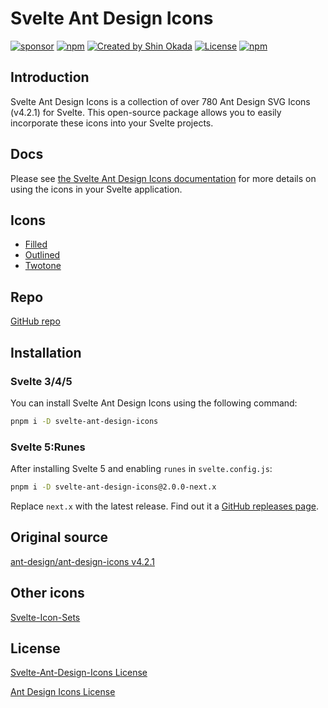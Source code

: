 # Svelte Ant Design Icons

<div class="flex gap-2 my-8">
<a href="https://github.com/sponsors/shinokada" target="_blank"><img src="https://img.shields.io/static/v1?label=Sponsor&message=%E2%9D%A4&logo=GitHub&color=%23fe8e86" alt="sponsor"></a>
<a href="https://www.npmjs.com/package/svelte-ant-design-icons" rel="nofollow" target="_blank"><img src="https://img.shields.io/npm/v/svelte-ant-design-icons" alt="npm"></a>
<a href="https://twitter.com/shinokada" rel="nofollow" target="_blank"><img src="https://img.shields.io/badge/created%20by-@shinokada-4BBAAB.svg" alt="Created by Shin Okada"></a>
<a href="https://opensource.org/licenses/MIT" rel="nofollow" target="_blank"><img src="https://img.shields.io/github/license/shinokada/svelte-ant-design-icons" alt="License"></a>
<a href="https://www.npmjs.com/package/svelte-ant-design-icons" rel="nofollow" target="_blank"><img src="https://img.shields.io/npm/dw/svelte-ant-design-icons.svg" alt="npm"></a>
</div>

## Introduction

Svelte Ant Design Icons is a collection of over 780 Ant Design SVG Icons (v4.2.1) for Svelte. This open-source package allows you to easily incorporate these icons into your Svelte projects.

## Docs

Please see [the Svelte Ant Design Icons documentation](https://svelte-ant-design-icons.codewithshin.com/) for more details on using the icons in your Svelte application.

## Icons

- [Filled](https://svelte-ant-design-icons.codewithshin.com/filled-icons)
- [Outlined](https://svelte-ant-design-icons.codewithshin.com/outlined-icons)
- [Twotone](https://svelte-ant-design-icons.codewithshin.com/twotone-icons)

## Repo

[GitHub repo](https://github.com/shinokada/svelte-ant-design-icons)

## Installation

### Svelte 3/4/5

You can install Svelte Ant Design Icons using the following command:

```sh
pnpm i -D svelte-ant-design-icons
```

### Svelte 5:Runes

After installing Svelte 5 and enabling `runes` in `svelte.config.js`:

```bash
pnpm i -D svelte-ant-design-icons@2.0.0-next.x
```

Replace `next.x` with the latest release. Find out it a [GitHub repleases page](https://github.com/shinokada/svelte-ant-design-icons/releases).


## Original source

[ant-design/ant-design-icons v4.2.1](https://github.com/ant-design/ant-design-icons/tree/master/packages/icons-svg)

## Other icons

[Svelte-Icon-Sets](https://svelte-svg-icons.codewithshin.com/)

## License

[Svelte-Ant-Design-Icons License](https://github.com/ant-design/ant-design-icons/LICENSE)

[Ant Design Icons License](https://github.com/ant-design/ant-design-icons/blob/master/LICENSE)